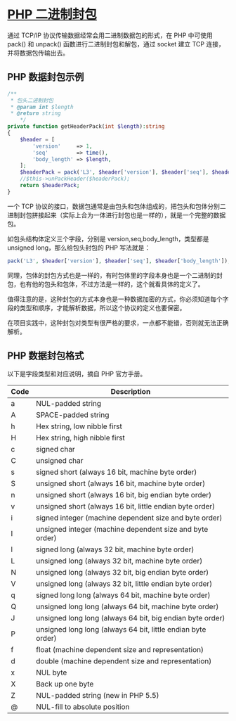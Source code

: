 # [PHP 二进制封包](https://blog.tanteng.me/2017/01/php-pack/)

通过 TCP/IP 协议传输数据经常会用二进制数据包的形式，在 PHP 中可使用 pack() 和 unpack() 函数进行二进制封包和解包，通过 socket 建立 TCP 连接，并将数据包传输出去。

## PHP 数据封包示例

```php
/**
 * 包头二进制封包
 * @param int $length
 * @return string
    */
private function getHeaderPack(int $length):string
{
    $header = [
        'version'     => 1,
        'seq'         => time(),
        'body_length' => $length,
    ];
    $headerPack = pack('L3', $header['version'], $header['seq'], $header['body_length']);
    //$this->unPackHeader($headerPack);
    return $headerPack;
}
```

一个 TCP 协议的接口，数据包通常是由包头和包体组成的，把包头和包体分别二进制封包拼接起来（实际上合为一体进行封包也是一样的），就是一个完整的数据包。

如包头结构体定义三个字段，分别是 version,seq,body_length，类型都是 unsigned long，那么给包头封包的 PHP 写法就是：

```php
pack('L3', $header['version'], $header['seq'], $header['body_length']);
```

同理，包体的封包方式也是一样的，有时包体里的字段本身也是一个二进制的封包，也有他的包头和包体，不过方法是一样的，这个就看具体的定义了。

值得注意的是，这种封包的方式本身也是一种数据加密的方式，你必须知道每个字段的类型和顺序，才能解析数据，所以这个协议的定义也要保密。

在项目实践中，这种封包对类型有很严格的要求，一点都不能错，否则就无法正确解析。

## PHP 数据封包格式

以下是字段类型和对应说明，摘自 PHP 官方手册。

| Code | Description                                                  |
| ---- | ------------------------------------------------------------ |
| a    | NUL-padded string                                            |
| A    | SPACE-padded string                                          |
| h    | Hex string, low nibble first                                 |
| H    | Hex string, high nibble first                                |
| c    | signed char                                                  |
| C    | unsigned char                                                |
| s    | signed short (always 16 bit, machine byte order)             |
| S    | unsigned short (always 16 bit, machine byte order)           |
| n    | unsigned short (always 16 bit, big endian byte order)        |
| v    | unsigned short (always 16 bit, little endian byte order)     |
| i    | signed integer (machine dependent size and byte order)       |
| I    | unsigned integer (machine dependent size and byte order)     |
| l    | signed long (always 32 bit, machine byte order)              |
| L    | unsigned long (always 32 bit, machine byte order)            |
| N    | unsigned long (always 32 bit, big endian byte order)         |
| V    | unsigned long (always 32 bit, little endian byte order)      |
| q    | signed long long (always 64 bit, machine byte order)         |
| Q    | unsigned long long (always 64 bit, machine byte order)       |
| J    | unsigned long long (always 64 bit, big endian byte order)    |
| P    | unsigned long long (always 64 bit, little endian byte order) |
| f    | float (machine dependent size and representation)            |
| d    | double (machine dependent size and representation)           |
| x    | NUL byte                                                     |
| X    | Back up one byte                                             |
| Z    | NUL-padded string (new in PHP 5.5)                           |
| @    | NUL-fill to absolute position                                |

